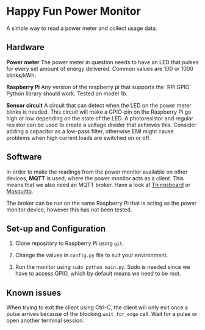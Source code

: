 # Happy Fun Power Monitor
A simple way to read a power meter and collect usage data.

## Hardware

**Power meter**
The power meter in question needs to have an LED that pulses for every set amount of energy delivered. Common values are 100 or 1000 blinks/kWh.

**Raspberry Pi**
Any version of the raspberry pi that supports the ´RPi.GPIO´ Python library should work. Tested on model 1b.

**Sensor circuit**
A circuit that can detect when the LED on the power meter blinks is needed. This circuit will make a GPIO-pin on the Raspberry Pi go high or low depending on the state of the LED. A photoresistor and regular resistor can be used to create a voltage divider that achieves this. Consider adding a capacitor as a low-pass filter, otherwise EMI might cause problems when high current loads are switched on or off.

## Software
In order to make the readings from the power monitor available on other devices, **MQTT** is used, where the power monitor acts as a client. This means that we also need an MQTT broker. Have a look at [Thingsboard](https://thingsboard.io/) or [Mosquitto](https://mosquitto.org/).

The broker can be run on the same Raspberry Pi that is acting as the power monitor device, however this has not been tested.

## Set-up and Configuration
1. Clone repository to Raspberry Pi using `git`.

2. Change the values in `config.py` file to suit your environment.

3. Run the monitor using `sudo python main.py`. Sudo is needed since we have to access GPIO, which by default means we need to be root.

## Known issues
When trying to exit the client using Ctrl-C, the client will only exit once a pulse arrives because of the blocking `wait_for_edge` call. Wait for a pulse or open another terminal session.